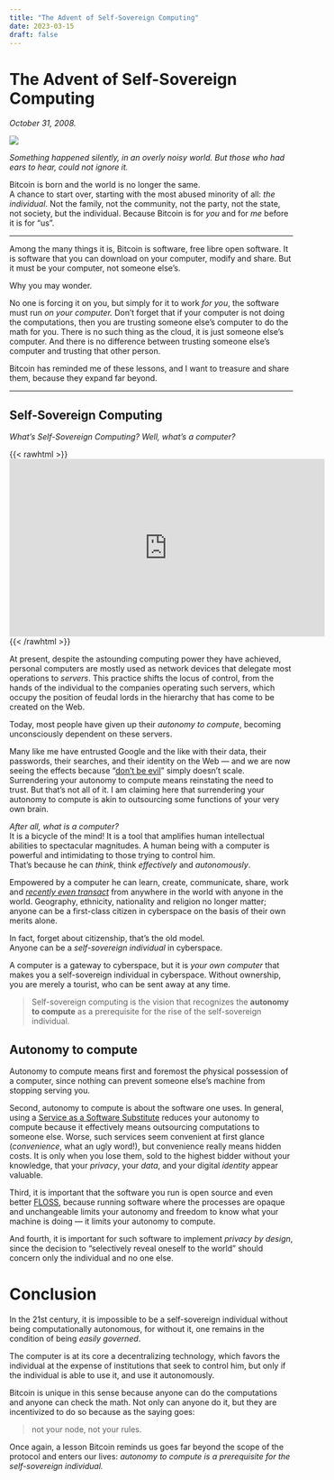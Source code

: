 ```yaml
---
title: "The Advent of Self-Sovereign Computing"
date: 2023-03-15
draft: false
---
```


# The Advent of Self-Sovereign Computing

*October 31, 2008.*

![](https://miro.medium.com/v2/resize:fit:875/0*1QGT3nKFSta-rG8c.jpg)

*Something happened silently, in an overly noisy world. But those who had ears to hear, could not ignore it.*

Bitcoin is born and the world is no longer the same.  
A chance to start over, starting with the most abused minority of all: *the individual*. Not the family, not the community, not the party, not the state, not society, but the individual.
Because Bitcoin is for *you* and for *me* before it is for “us”.

---

Among the many things it is, Bitcoin is software, free libre open 
software. It is software that you can download on your computer, modify 
and share. But it must be your computer, not someone else’s.

Why you may wonder.

No one is forcing it on you, but simply for it to work *for you*, the software must run *on your computer.* Don’t forget that if your computer is not doing the computations, then 
you are trusting someone else’s computer to do the math for you. There 
is no such thing as the cloud, it is just someone else’s computer. And 
there is no difference between trusting someone else’s computer and 
trusting that other person.

Bitcoin has reminded me of these lessons, and I want to treasure and share them, because they expand far beyond.

---

## Self-Sovereign Computing

*What’s Self-Sovereign Computing? Well, what’s a computer?*

{{< rawhtml >}}    
    <iframe width="560" height="315" src="https://www.youtube.com/embed/L40B08nWoMk" title="YouTube video player" frameborder="0" allow="accelerometer; autoplay; clipboard-write; encrypted-media; gyroscope; picture-in-picture; web-share" allowfullscreen></iframe>  
{{< /rawhtml >}}

At present, despite the astounding computing power they have achieved, personal computers are mostly used as network devices that delegate most operations to *servers*. This practice shifts the locus of control, from the hands of the individual to the companies operating such servers, which occupy the position of feudal lords in the
hierarchy that has come to be created on the Web.

Today, most people have given up their *autonomy to compute*, becoming unconsciously dependent on these servers.

Many like me have entrusted Google and the like with their data, their 
passwords, their searches, and their identity on the Web — and we are 
now seeing the effects because “[don’t be evil](https://en.wikipedia.org/wiki/Don%27t_be_evil)” simply doesn’t scale.  
Surrendering your autonomy to compute means reinstating the need to trust. But that’s not all of it. I am claiming here that surrendering your autonomy to compute is akin to outsourcing some functions of your very own brain.

*After all, what is a computer?*  
It is a bicycle of the mind! It is a tool that amplifies human intellectual abilities to 
spectacular magnitudes. A human being with a computer is powerful and 
intimidating to those trying to control him.  
That’s because he can *think*, think *effectively* and *autonomously*.

Empowered by a computer he can learn, create, communicate, share, work and [*recently even transact*](https://bitcoin.org/en/resources) from anywhere in the world with anyone in the world. Geography, 
ethnicity, nationality and religion no longer matter; anyone can be a 
first-class citizen in cyberspace on the basis of their own merits 
alone.

In fact, forget about citizenship, that’s the old model.  
Anyone can be a *self-sovereign individual* in cyberspace.

A computer is a gateway to cyberspace, but it is *your own computer* that makes you a self-sovereign individual in cyberspace. Without 
ownership, you are merely a tourist, who can be sent away at any time.

> Self-sovereign computing is the vision that recognizes the **autonomy to compute** as a prerequisite for the rise of the self-sovereign individual.

## Autonomy to compute

Autonomy to compute means first and foremost the physical possession of a
 computer, since nothing can prevent someone else’s machine from 
stopping serving you.

Second, autonomy to compute is about the software one uses. In general, using a [Service as a Software Substitute](https://www.gnu.org/philosophy/who-does-that-server-really-serve.html.en) reduces your autonomy to compute because it effectively means outsourcing computations to someone else. Worse, such services seem convenient at first glance (*convenience*, what an ugly word!), but convenience really means hidden costs. It is only when you lose them, sold to the highest bidder without your knowledge, that your *privacy*, your *data*, and your digital *identity* appear valuable.

Third, it is important that the software you run is open source and even better [FLOSS](https://en.wikipedia.org/wiki/Free_and_open-source_software),
because running software where the processes are opaque and unchangeable limits your autonomy and freedom to know what your machine is doing — it limits your autonomy to compute.

And fourth, it is important for such software to implement *privacy by design*, since the decision to “selectively reveal oneself to the world” should concern only the individual and no one else.

# Conclusion

In the 21st century, it is impossible to be a self-sovereign individual without being computationally autonomous, for without it, one remains in the condition of being *easily governed*.

The computer is at its core a decentralizing technology, which favors 
the individual at the expense of institutions that seek to control him, 
but only if the individual is able to use it, and use it autonomously.

Bitcoin is unique in this sense because anyone can do the computations and anyone can check the math. Not only can anyone do it, but they are incentivized to do so 
because as the saying goes:

> not your node, not your rules.

Once again, a lesson Bitcoin reminds us goes far beyond the scope of the protocol and enters our lives: *autonomy to compute is a prerequisite for the self-sovereign individual.*


